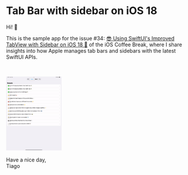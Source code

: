 # Tab Bar with sidebar on iOS 18

Hi! 👋

This is the sample app for the issue #34: [😎 Using SwiftUI's Improved TabView with Sidebar on iOS 18 🙌](https://www.ioscoffeebreak.com/issue/issue34) of the iOS Coffee Break, where I share insights into how Apple manages tab bars and sidebars with the latest SwiftUI APIs.

<br />

<p float="center">
  <img src="Resources/ioscoffeebreak_tabbar_sidebar.gif" width="30%" />
</p>

Have a nice day,
<br />
Tiago
